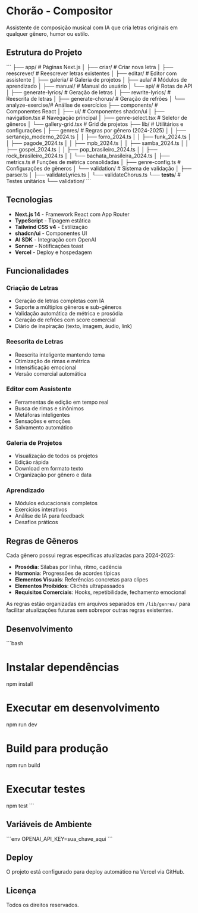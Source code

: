 # Chorão - Compositor

Assistente de composição musical com IA que cria letras originais em qualquer gênero, humor ou estilo.

## Estrutura do Projeto

\`\`\`
├── app/                      # Páginas Next.js
│   ├── criar/               # Criar nova letra
│   ├── reescrever/          # Reescrever letras existentes
│   ├── editar/              # Editor com assistente
│   ├── galeria/             # Galeria de projetos
│   ├── aula/                # Módulos de aprendizado
│   ├── manual/              # Manual do usuário
│   └── api/                 # Rotas de API
│       ├── generate-lyrics/ # Geração de letras
│       ├── rewrite-lyrics/  # Reescrita de letras
│       ├── generate-chorus/ # Geração de refrões
│       └── analyze-exercise/# Análise de exercícios
├── components/              # Componentes React
│   ├── ui/                 # Componentes shadcn/ui
│   ├── navigation.tsx      # Navegação principal
│   ├── genre-select.tsx    # Seletor de gêneros
│   └── gallery-grid.tsx    # Grid de projetos
├── lib/                     # Utilitários e configurações
│   ├── genres/             # Regras por gênero (2024-2025)
│   │   ├── sertanejo_moderno_2024.ts
│   │   ├── forro_2024.ts
│   │   ├── funk_2024.ts
│   │   ├── pagode_2024.ts
│   │   ├── mpb_2024.ts
│   │   ├── samba_2024.ts
│   │   ├── gospel_2024.ts
│   │   ├── pop_brasileiro_2024.ts
│   │   ├── rock_brasileiro_2024.ts
│   │   └── bachata_brasileira_2024.ts
│   ├── metrics.ts          # Funções de métrica consolidadas
│   ├── genre-config.ts     # Configurações de gêneros
│   └── validation/         # Sistema de validação
│       ├── parser.ts
│       ├── validateLyrics.ts
│       └── validateChorus.ts
└── __tests__/              # Testes unitários
    └── validation/
\`\`\`

## Tecnologias

- **Next.js 14** - Framework React com App Router
- **TypeScript** - Tipagem estática
- **Tailwind CSS v4** - Estilização
- **shadcn/ui** - Componentes UI
- **AI SDK** - Integração com OpenAI
- **Sonner** - Notificações toast
- **Vercel** - Deploy e hospedagem

## Funcionalidades

### Criação de Letras
- Geração de letras completas com IA
- Suporte a múltiplos gêneros e sub-gêneros
- Validação automática de métrica e prosódia
- Geração de refrões com score comercial
- Diário de inspiração (texto, imagem, áudio, link)

### Reescrita de Letras
- Reescrita inteligente mantendo tema
- Otimização de rimas e métrica
- Intensificação emocional
- Versão comercial automática

### Editor com Assistente
- Ferramentas de edição em tempo real
- Busca de rimas e sinônimos
- Metáforas inteligentes
- Sensações e emoções
- Salvamento automático

### Galeria de Projetos
- Visualização de todos os projetos
- Edição rápida
- Download em formato texto
- Organização por gênero e data

### Aprendizado
- Módulos educacionais completos
- Exercícios interativos
- Análise de IA para feedback
- Desafios práticos

## Regras de Gêneros

Cada gênero possui regras específicas atualizadas para 2024-2025:

- **Prosódia**: Sílabas por linha, ritmo, cadência
- **Harmonia**: Progressões de acordes típicas
- **Elementos Visuais**: Referências concretas para clipes
- **Elementos Proibidos**: Clichês ultrapassados
- **Requisitos Comerciais**: Hooks, repetibilidade, fechamento emocional

As regras estão organizadas em arquivos separados em `/lib/genres/` para facilitar atualizações futuras sem sobrepor outras regras existentes.

## Desenvolvimento

\`\`\`bash
# Instalar dependências
npm install

# Executar em desenvolvimento
npm run dev

# Build para produção
npm run build

# Executar testes
npm test
\`\`\`

## Variáveis de Ambiente

\`\`\`env
OPENAI_API_KEY=sua_chave_aqui
\`\`\`

## Deploy

O projeto está configurado para deploy automático na Vercel via GitHub.

## Licença

Todos os direitos reservados.
